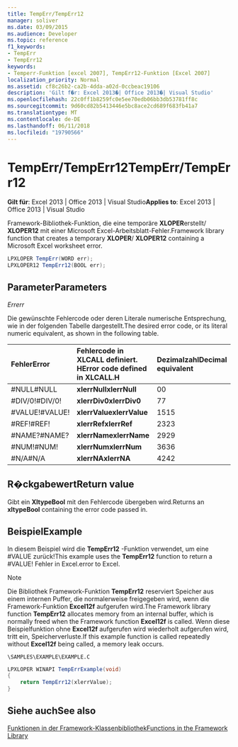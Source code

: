 ```yaml
---
title: TempErr/TempErr12
manager: soliver
ms.date: 03/09/2015
ms.audience: Developer
ms.topic: reference
f1_keywords:
- TempErr
- TempErr12
keywords:
- Temperr-Funktion [excel 2007], TempErr12-Funktion [Excel 2007]
localization_priority: Normal
ms.assetid: cf8c26b2-ca2b-4dda-a02d-0ccbeac19106
description: 'Gilt f�r: Excel 2013�| Office 2013�| Visual Studio'
ms.openlocfilehash: 22c0ff1b8259fc0e5ee70edb06bb3db53781ff8c
ms.sourcegitcommit: 9d60cd82b5413446e5bc8ace2cd689f683fb41a7
ms.translationtype: MT
ms.contentlocale: de-DE
ms.lasthandoff: 06/11/2018
ms.locfileid: "19790566"
---
```

# <a name="temperrtemperr12"></a><span data-ttu-id="ce913-104">TempErr/TempErr12</span><span class="sxs-lookup"><span data-stu-id="ce913-104">TempErr/TempErr12</span></span>

 <span data-ttu-id="ce913-105">**Gilt für**: Excel 2013 | Office 2013 | Visual Studio</span><span class="sxs-lookup"><span data-stu-id="ce913-105">**Applies to**: Excel 2013 | Office 2013 | Visual Studio</span></span> 
  
<span data-ttu-id="ce913-106">Framework-Bibliothek-Funktion, die eine temporäre **XLOPER**erstellt/ **XLOPER12** mit einer Microsoft Excel-Arbeitsblatt-Fehler.</span><span class="sxs-lookup"><span data-stu-id="ce913-106">Framework library function that creates a temporary **XLOPER**/ **XLOPER12** containing a Microsoft Excel worksheet error.</span></span> 
  
```cs
LPXLOPER TempErr(WORD err);
LPXLOPER12 TempErr12(BOOL err);
```

## <a name="parameters"></a><span data-ttu-id="ce913-107">Parameter</span><span class="sxs-lookup"><span data-stu-id="ce913-107">Parameters</span></span>

 <span data-ttu-id="ce913-108">_Err_</span><span class="sxs-lookup"><span data-stu-id="ce913-108">_err_</span></span>
  
<span data-ttu-id="ce913-109">Die gewünschte Fehlercode oder deren Literale numerische Entsprechung, wie in der folgenden Tabelle dargestellt.</span><span class="sxs-lookup"><span data-stu-id="ce913-109">The desired error code, or its literal numeric equivalent, as shown in the following table.</span></span>
  
|<span data-ttu-id="ce913-110">**Fehler**</span><span class="sxs-lookup"><span data-stu-id="ce913-110">**Error**</span></span>|<span data-ttu-id="ce913-111">**Fehlercode in XLCALL definiert. H**</span><span class="sxs-lookup"><span data-stu-id="ce913-111">**Error code defined in XLCALL.H**</span></span>|<span data-ttu-id="ce913-112">**Dezimalzahl**</span><span class="sxs-lookup"><span data-stu-id="ce913-112">**Decimal equivalent**</span></span>|
|:-----|:-----|:-----|
|<span data-ttu-id="ce913-113">#NULL</span><span class="sxs-lookup"><span data-stu-id="ce913-113">#NULL</span></span>  <br/> |<span data-ttu-id="ce913-114">**xlerrNull**</span><span class="sxs-lookup"><span data-stu-id="ce913-114">**xlerrNull**</span></span> <br/> |<span data-ttu-id="ce913-115">0</span><span class="sxs-lookup"><span data-stu-id="ce913-115">0</span></span>  <br/> |
|<span data-ttu-id="ce913-116">#DIV/0!</span><span class="sxs-lookup"><span data-stu-id="ce913-116">#DIV/0!</span></span>  <br/> |<span data-ttu-id="ce913-117">**xlerrDiv0**</span><span class="sxs-lookup"><span data-stu-id="ce913-117">**xlerrDiv0**</span></span> <br/> |<span data-ttu-id="ce913-118">7</span><span class="sxs-lookup"><span data-stu-id="ce913-118">7</span></span>  <br/> |
|<span data-ttu-id="ce913-119">#VALUE!</span><span class="sxs-lookup"><span data-stu-id="ce913-119">#VALUE!</span></span>  <br/> |<span data-ttu-id="ce913-120">**xlerrValue**</span><span class="sxs-lookup"><span data-stu-id="ce913-120">**xlerrValue**</span></span> <br/> |<span data-ttu-id="ce913-121">15</span><span class="sxs-lookup"><span data-stu-id="ce913-121">15</span></span>  <br/> |
|<span data-ttu-id="ce913-122">#REF!</span><span class="sxs-lookup"><span data-stu-id="ce913-122">#REF!</span></span>  <br/> |<span data-ttu-id="ce913-123">**xlerrRef**</span><span class="sxs-lookup"><span data-stu-id="ce913-123">**xlerrRef**</span></span> <br/> |<span data-ttu-id="ce913-124">23</span><span class="sxs-lookup"><span data-stu-id="ce913-124">23</span></span>  <br/> |
|<span data-ttu-id="ce913-125">#NAME?</span><span class="sxs-lookup"><span data-stu-id="ce913-125">#NAME?</span></span>  <br/> |<span data-ttu-id="ce913-126">**xlerrName**</span><span class="sxs-lookup"><span data-stu-id="ce913-126">**xlerrName**</span></span> <br/> |<span data-ttu-id="ce913-127">29</span><span class="sxs-lookup"><span data-stu-id="ce913-127">29</span></span>  <br/> |
|<span data-ttu-id="ce913-128">#NUM!</span><span class="sxs-lookup"><span data-stu-id="ce913-128">#NUM!</span></span>  <br/> |<span data-ttu-id="ce913-129">**xlerrNum**</span><span class="sxs-lookup"><span data-stu-id="ce913-129">**xlerrNum**</span></span> <br/> |<span data-ttu-id="ce913-130">36</span><span class="sxs-lookup"><span data-stu-id="ce913-130">36</span></span>  <br/> |
|<span data-ttu-id="ce913-131">#N/A</span><span class="sxs-lookup"><span data-stu-id="ce913-131">#N/A</span></span>  <br/> |<span data-ttu-id="ce913-132">**xlerrNA**</span><span class="sxs-lookup"><span data-stu-id="ce913-132">**xlerrNA**</span></span> <br/> |<span data-ttu-id="ce913-133">42</span><span class="sxs-lookup"><span data-stu-id="ce913-133">42</span></span>  <br/> |
   
## <a name="return-value"></a><span data-ttu-id="ce913-134">R�ckgabewert</span><span class="sxs-lookup"><span data-stu-id="ce913-134">Return value</span></span>

<span data-ttu-id="ce913-135">Gibt ein **XltypeBool** mit den Fehlercode übergeben wird.</span><span class="sxs-lookup"><span data-stu-id="ce913-135">Returns an **xltypeBool** containing the error code passed in.</span></span> 
  
## <a name="example"></a><span data-ttu-id="ce913-136">Beispiel</span><span class="sxs-lookup"><span data-stu-id="ce913-136">Example</span></span>

<span data-ttu-id="ce913-137">In diesem Beispiel wird die **TempErr12** -Funktion verwendet, um eine #VALUE zurück!</span><span class="sxs-lookup"><span data-stu-id="ce913-137">This example uses the **TempErr12** function to return a #VALUE!</span></span> <span data-ttu-id="ce913-138">Fehler in Excel.</span><span class="sxs-lookup"><span data-stu-id="ce913-138">error to Excel.</span></span> 
  
> [!NOTE]
> <span data-ttu-id="ce913-139">Die Bibliothek Framework-Funktion **TempErr12** reserviert Speicher aus einem internen Puffer, die normalerweise freigegeben wird, wenn die Framework-Funktion **Excel12f** aufgerufen wird.</span><span class="sxs-lookup"><span data-stu-id="ce913-139">The Framework library function **TempErr12** allocates memory from an internal buffer, which is normally freed when the Framework function **Excel12f** is called.</span></span> <span data-ttu-id="ce913-140">Wenn diese Beispielfunktion ohne **Excel12f** aufgerufen wird wiederholt aufgerufen wird, tritt ein, Speicherverluste.</span><span class="sxs-lookup"><span data-stu-id="ce913-140">If this example function is called repeatedly without **Excel12f** being called, a memory leak occurs.</span></span> 
  
 `\SAMPLES\EXAMPLE\EXAMPLE.C`
  
```cs
LPXLOPER WINAPI TempErrExample(void)
{
    return TempErr12(xlerrValue);
}
```

## <a name="see-also"></a><span data-ttu-id="ce913-141">Siehe auch</span><span class="sxs-lookup"><span data-stu-id="ce913-141">See also</span></span>



[<span data-ttu-id="ce913-142">Funktionen in der Framework-Klassenbibliothek</span><span class="sxs-lookup"><span data-stu-id="ce913-142">Functions in the Framework Library</span></span>](functions-in-the-framework-library.md)

